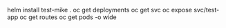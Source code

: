 helm install test-mike .
oc get deployments
oc get svc
oc expose svc/test-app
oc get routes
oc get pods -o wide